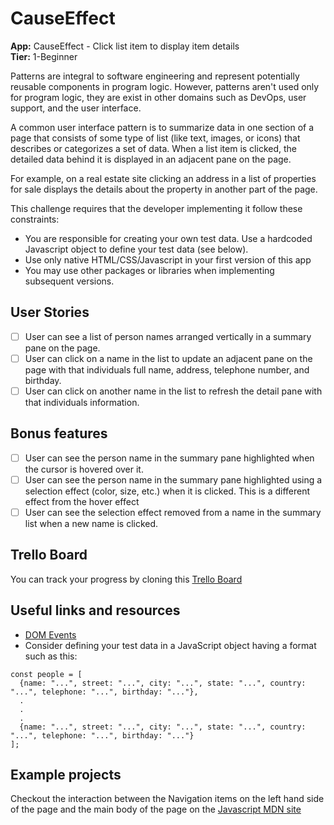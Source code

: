 # CauseEffect

**App:** CauseEffect - Click list item to display item details<br>
**Tier:** 1-Beginner

Patterns are integral to software engineering and represent potentially
reusable components in program logic. However, patterns aren't used only
for program logic, they are exist in other domains such as DevOps, user
support, and the user interface.

A common user interface pattern is to summarize data in one section of a page 
that consists of some type of list (like text, images, or icons) that describes
or categorizes a set of data. When a list item is clicked, the detailed data
behind it is displayed in an adjacent pane on the page. 

For example, on a real estate site clicking an address in a list of properties
for sale displays the details about the property in another part of the 
page.

This challenge requires that the developer implementing it follow these
constraints:

- You are responsible for creating your own test data. Use a hardcoded 
Javascript object to define your test data (see below).
- Use only native HTML/CSS/Javascript in your first version of this app
- You may use other packages or libraries when implementing subsequent 
versions.

## User Stories

-   [ ] User can see a list of person names arranged vertically in a summary
pane on the page.
-   [ ] User can click on a name in the list to update an adjacent pane on the
page with that individuals full name, address, telephone number, and 
birthday.
-   [ ] User can click on another name in the list to refresh the detail pane
with that individuals information.

## Bonus features

-   [ ] User can see the person name in the summary pane highlighted when the
cursor is hovered over it.
-   [ ] User can see the person name in the summary pane highlighted
using a selection effect (color, size, etc.) when it is clicked. This is a
different effect from the hover effect
-   [ ] User can see the selection effect removed from a name in the summary
list when a new name is clicked.

## Trello Board

You can track your progress by cloning this [Trello Board](TBD)

## Useful links and resources

- [DOM Events](https://developer.mozilla.org/en-US/docs/Web/API/Event)
- Consider defining your test data in a JavaScript object having a format
such as this:
```
const people = [
  {name: "...", street: "...", city: "...", state: "...", country: "...", telephone: "...", birthday: "..."},
  .
  .
  .
  {name: "...", street: "...", city: "...", state: "...", country: "...", telephone: "...", birthday: "..."}
];
```

## Example projects

Checkout the interaction between the Navigation items on the left hand side
of the page and the main body of the page on the [Javascript MDN site](https://developer.mozilla.org/en-US/docs/Web/JavaScript)
